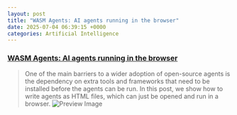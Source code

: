 ```yaml
---
layout: post
title: "WASM Agents: AI agents running in the browser"
date: 2025-07-04 06:39:15 +0000
categories: Artificial Intelligence
---
```


### [WASM Agents: AI agents running in the browser](https://blog.mozilla.ai/wasm-agents-ai-agents-running-in-your-browser/)

> One of the main barriers to a wider adoption of open-source agents is the dependency on extra tools and frameworks that need to be installed before the agents can be run. In this post, we show how to write agents as HTML files, which can just be opened and run in a browser.
![Preview Image](https://blog.mozilla.ai/content/images/size/w1200/2025/07/WASM-Agents.jpeg)

